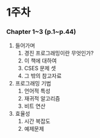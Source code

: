 # 1주차 
### Chapter 1~3 (p.1~p.44)

1. 들어가며
    1. 경진 프로그래밍이란 무엇인가?
    2. 이 책에 대하여
    3. CSES 문제 셋
    4. 그 밖의 참고자료
2. 프로그래밍 기법
    1. 언어적 특성
    2. 재귀적 알고리즘
    3. 비트 연산
3. 효율성
    1. 시간 복잡도
    2. 예제문제
